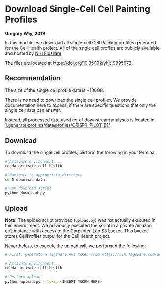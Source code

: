 # Download Single-Cell Cell Painting Profiles

**Gregory Way, 2019**

In this module, we download all single-cell Cell Painting profiles generated for the Cell Health project.
All of the single cell profiles are publicly available and hosted by [NIH Figshare](https://nih.figshare.com/).

The files are located at https://doi.org/10.35092/yhjc.9995672.

## Recommendation

The size of the single cell profile data is ~130GB.

There is no need to download the single cell profiles.
We provide documentation here to access, if there are specific questions that only the single cell data can answer.

Instead, all processed data used for all downstream analyses is located in [1.generate-profiles/data/profiles/CRISPR_PILOT_B1/](https://github.com/broadinstitute/cell-health/tree/master/1.generate-profiles/data/profiles/CRISPR_PILOT_B1).

## Download

To download the single cell profiles, perform the following in your terminal:

```bash
# Activate environment
conda activate cell-health

# Navigate to appropriate directory
cd 0.download-data

# Run download script
python download.py
```

## Upload

**Note:** The upload script provided (`upload.py`) was not actually executed in this environment.
We previously executed the script in a private Amazon ec2 instance with access to the Carpenter-Lab S3 bucket.
This bucket stores CellProfiler output for the Cell Health project.

Nevertheless, to execute the upload call, we performed the following:

```bash
# First, generate a figshare API token from https://nih.figshare.com/account/applications

# Activate environment
conda activate cell-health

# Perform upload
python upload.py --token <INSERT TOKEN HERE>
```
